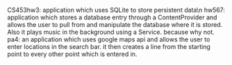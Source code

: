 CS453hw3: application which uses SQLite to store persistent data\n
hw567: application which stores a database entry through a ContentProvider and allows the user to pull from and manipulate the database 
where it is stored. Also it plays music in the background using a Service. because why not. 
pa4: an application which uses google maps api and allows the user to enter locations in the search bar. it then creates a line from the starting point to every other point which is entered in. 
